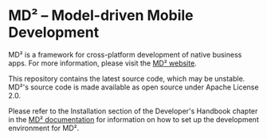 MD² – Model-driven Mobile Development
=====================================

MD² is a framework for cross-platform development of native business apps.
For more information, please visit the [MD² website](http://wwu-pi.github.io/md2-web/).

This repository contains the latest source code, which may be unstable.
MD²'s source code is made available as open source under Apache License 2.0.

Please refer to the Installation section of the Developer's Handbook chapter in the [MD² documentation](https://github.com/ps-md2/md2-documentation) for information on how to set up the development environment for MD².